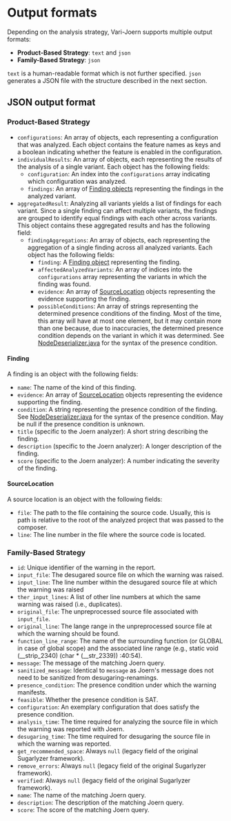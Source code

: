 # Output formats

Depending on the analysis strategy, Vari-Joern supports multiple output formats: 

- **Product-Based Strategy**: `text` and `json`
- **Family-Based Strategy**: `json`

`text` is a human-readable format which is not further specified. `json` generates a JSON file with the structure 
described in the next section.

## JSON output format

### Product-Based Strategy

- `configurations`: An array of objects, each representing a configuration that was analyzed. Each object contains the
  feature names as keys and a boolean indicating whether the feature is enabled in the configuration.
- `individualResults`: An array of objects, each representing the results of the analysis of a single variant.
  Each object has the following fields:
    - `configuration`: An index into the `configurations` array indicating which configuration was analyzed.
    - `findings`: An array of [Finding objects](#Finding) representing the findings in the analyzed variant.
- `aggregatedResult`: Analyzing all variants yields a list of findings for each variant. Since a single finding can
  affect multiple variants, the findings are grouped to identify equal findings with each other across variants. This
  object contains these aggregated results and has the following field:
    - `findingAggregations`: An array of objects, each representing the aggregation of a single finding across all
      analyzed variants. Each object has the following fields:
        - `finding`: A [Finding object](#Finding) representing the finding.
        - `affectedAnalyzedVariants`: An array of indices into the `configurations` array representing the variants
          in which the finding was found.
        - `evidence`: An array of [SourceLocation](#SourceLocation) objects representing the evidence supporting the
          finding.
        - `possibleConditions`: An array of strings representing the determined presence conditions of the finding. Most
          of the time, this array will have at most one element, but it may contain more than one because, due to
          inaccuracies, the determined presence condition depends on the variant in which it was determined.
          See [NodeDeserializer.java](../src/main/java/edu/kit/varijoern/serialization/NodeDeserializer.java) for the syntax of the presence condition.

#### Finding

A finding is an object with the following fields:

- `name`: The name of the kind of this finding.
- `evidence`: An array of [SourceLocation](#SourceLocation) objects representing the evidence supporting the finding.
- `condition`: A string representing the presence condition of the finding. See
  [NodeDeserializer.java](../src/main/java/edu/kit/varijoern/serialization/NodeDeserializer.java) for the syntax of the
  presence condition. May be null if the presence condition is unknown.
- `title` (specific to the Joern analyzer): A short string describing the finding.
- `description` (specific to the Joern analyzer): A longer description of the finding.
- `score` (specific to the Joern analyzer): A number indicating the severity of the finding.

#### SourceLocation

A source location is an object with the following fields:

- `file`: The path to the file containing the source code. Usually, this is path is relative to the root of the analyzed
  project that was passed to the composer.
- `line`: The line number in the file where the source code is located.



### Family-Based Strategy

- `id`: Unique identifier of the warning in the report.
- `input_file`: The desugared source file on which the warning was raised.
- `input_line`: The line number within the desugared source file at which the warning was raised
- `ther_input_lines`: A list of other line numbers at which the same warning was raised (i.e., duplicates).
- `original_file`: The unpreprocessed source file associated with `input_file`.
- `original_line`: The lange range in the unpreprocessed source file at which the warning should be found.
- `function_line_range`: The name of the surrounding function (or GLOBAL in case of global scope) and the associated 
  line range (e.g., static void  (__strip_2340) (char  * (__str_2339)) :40:54).
- `message`: The message of the matching Joern query.
- `sanitized_message`: Identical to `message` as Joern's message does not need to be sanitized from desugaring-renamings.
- `presence_condition`: The presence condition under which the warning manifests.
- `feasible`: Whether the presence condition is SAT.
- `configuration`: An exemplary configuration that does satisfy the presence condition.  
- `analysis_time`: The time required for analyzing the source file in which the warning was reported with Joern.
- `desugaring_time`: The time required for desugaring the source file in which the warning was reported.
- `get_recommended_space`: Always `null` (legacy field of the original Sugarlyzer framework).
- `remove_errors`: Always `null` (legacy field of the original Sugarlyzer framework).
- `verified`: Always `null` (legacy field of the original Sugarlyzer framework).
- `name`: The name of the matching Joern query.
- `description`: The description of the matching Joern query. 
- `score`: The score of the matching Joern query.
